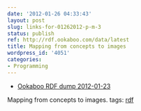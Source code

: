 ```yaml
---
date: '2012-01-26 04:33:43'
layout: post
slug: links-for-01262012-p-m-3
status: publish
ref: http://rdf.ookaboo.com/data/latest
title: Mapping from concepts to images
wordpress_id: '4051'
categories:
- Programming
---
```


  * [Ookaboo RDF dump 2012-01-23](http://rdf.ookaboo.com/data/latest)


Mapping from concepts to images.  tags:  [rdf](http://www.diigo.com/user/eobrain/rdf)
